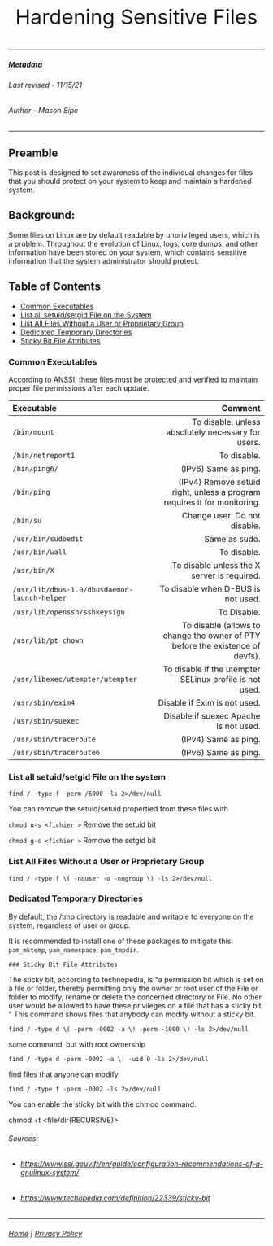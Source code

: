 <p style="text-align: center; font-size: 40px;">Hardening Sensitive Files</p>

---

##### Metadata

###### Last revised - 11/15/21

###### Author       - Mason Sipe

---

## Preamble

This post is designed to set awareness of the individual changes for files that you should protect on your system to keep and maintain a hardened system.

## Background:

Some files on Linux are by default readable by unprivileged users, which is a problem. Throughout the evolution of Linux, logs, core dumps, and other information have been stored on your system, which contains sensitive information that the system administrator should protect.

## Table of Contents

- [Common Executables](#common-executables)
- [List all setuid/setgid File on the System](#list-all-setuid/setgid-file-on-the-system)
- [List All Files Without a User or Proprietary Group](#list-all-files-without-a-user-or-proprietary-group)
- [Dedicated Temporary Directories](#dedicated-temporary-directories)
- [Sticky Bit File Attributes](#sticky-bit-file-attributes)
### Common Executables

According to ANSSI, these files must be protected and verified to maintain proper file permissions after each update.

|Executable|Comment|
|:-|-:|
|`/bin/mount`|To disable, unless absolutely necessary for users.|
|`/bin/netreport1`|To disable.|
|`/bin/ping6/`|(IPv6) Same as ping.|
|`/bin/ping`|(IPv4) Remove setuid right, unless a program requires it for monitoring.|
|`/bin/su`|Change user. Do not disable.
|`/usr/bin/sudoedit`|Same as sudo.|
|`/usr/bin/wall`|To disable.|
|`/usr/bin/X`|To disable unless the X server is required.|
|`/usr/lib/dbus-1.0/dbusdaemon-launch-helper`|To disable when D-BUS is not used.|
|`/usr/lib/openssh/sshkeysign`|To Disable.|
|`/usr/lib/pt_chown`|To disable (allows to change the owner of PTY before the existence of devfs).|
|`/usr/libexec/utempter/utempter`|To disable if the utempter SELinux profile is not used.|
|`/usr/sbin/exim4`|Disable if Exim is not used.|
|`/usr/sbin/suexec`|Disable if suexec Apache is not used.|
|`/usr/sbin/traceroute`|(IPv4) Same as ping.|
|`/usr/sbin/traceroute6`|(IPv6) Same as ping.|


### List all setuid/setgid File on the system

`find / -type f -perm /6000 -ls 2>/dev/null`

You can remove the setuid/setuid propertied from these files with

`chmod u-s <fichier >`  Remove the setuid bit

`chmod g-s <fichier >`  Remove the setgid bit


### List All Files Without a User or Proprietary Group


`find / -type f \( -nouser -o -nogroup \) -ls 2>/dev/null`

### Dedicated Temporary Directories

By default, the /tmp directory is readable and writable to everyone on the system, regardless of user or group.

It is recommended to install one of these packages to mitigate this: `pam_mktemp`, `pam_namespace`, `pam_tmpdir`.

    ### Sticky Bit File Attributes

The sticky bit, according to technopedia, is "a permission bit which is set on a file or folder, thereby permitting only the owner or root user of the File or folder to modify, rename or delete the concerned directory or File. No other user would be allowed to have these privileges on a file that has a sticky bit.
"
This command shows files that anybody can modify without a sticky bit.

`find / -type d \( -perm -0002 -a \! -perm -1000 \) -ls 2>/dev/null`

same command, but with root ownership

`find / -type d -perm -0002 -a \! -uid 0 -ls 2>/dev/null`

find files that anyone can modify

`find / -type f -perm -0002 -ls 2>/dev/null`

You can enable the sticky bit with the chmod command.

chmod +t <file/dir(RECURSIVE)> 



###### Sources:

- ###### <https://www.ssi.gouv.fr/en/guide/configuration-recommendations-of-a-gnulinux-system/>
- ###### <https://www.techopedia.com/definition/22339/sticky-bit>

---

###### [Home](https://mksipe.github.io/mksipe/) | [Privacy Policy](https://mksipe.github.io/mksipe/Privacy)